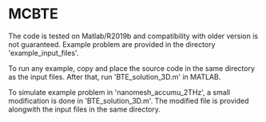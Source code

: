 # MCBTE
The code is tested on Matlab/R2019b and compatibility with older version is not guaranteed.
Example problem are provided in the directory 'example_input_files'.

To run any example, copy and place the source code in the same directory as the input files. After that, run 'BTE_solution_3D.m' in MATLAB.

To simulate example problem in 'nanomesh_accumu_2THz', a small modification is done in 'BTE_solution_3D.m'. The modified file is provided alongwith the input files in the same directory.
